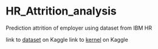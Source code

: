 # HR_Attrition_analysis
Prediction attrition of employer using dataset from IBM HR

link to [dataset](https://www.kaggle.com/pavansubhasht/ibm-hr-analytics-attrition-dataset) on Kaggle
link to [kernel](https://www.kaggle.com/evgeniyhyzla/predicting-attrition-with-sgdclassifier-and-svm) on Kaggle



